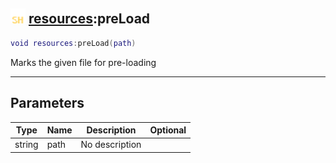 ## <img src="../../.gitbook/assets/shared.png" width="24" height=24 /> [resources](https://iaswiki.rawr.dev/readme/resources):preLoad

```lua
void resources:preLoad(path)
```

Marks the given file for pre-loading

------
## Parameters

| Type   | Name | Description | Optional |
| ------ | ---- | ----------- | -------: |
| string | path | No description |  |

